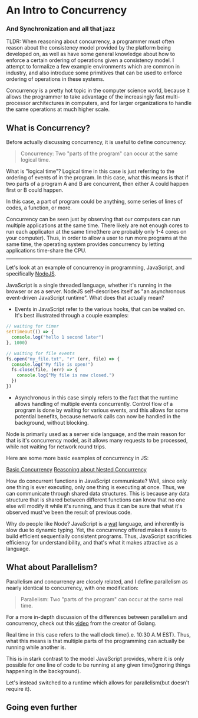 # An Intro to Concurrency
### And Synchronization and all that jazz

TLDR:
When reasoning about concurrency, a programmer must often reason about the consistency
model provided by the platform being developed on, as well as have some general knowledge about
how to enforce a certain ordering of operations given a consistency model. I attempt to
formalize a few example environments which are common in industry, and also introduce some
primitives that can be used to enforce ordering of operations in these systems.

Concurrency is a pretty hot topic in the computer science world, because it allows the
programmer to take advantage of the increasingly fast multi-processor architectures in
computers, and for larger organizations to handle the same operations at much higher scale.

## What is Concurrency?

Before actually discussing concurrency, it is useful to define concurrency:

> Concurrency:
> Two "parts of the program" can occur at the same logical time.

What is "logical time"? Logical time in this case is just referring to the ordering of events of
in the program. In this case, what this means is that if two parts of a program A and B are
concurrent, then either A could happen first or B could happen.

In this case, a part of program could be anything, some series of lines of codes, a function, or
more.

Concurrency can be seen just by observing that our computers can run multiple applications at
the same time. There likely are not enough cores to run each applicaton at the same time(there
are probably only 1-4 cores on your computer). Thus, in order to allow a user to run more
programs at the same time, the operating system provides concurrency by letting applications
time-share the CPU.

---

Let's look at an example of concurrency in programming, JavaScript, and specifically [NodeJS](https://nodejs.org/en/).

JavaScript is a single threaded language, whether it's running in the browser or as a server.
NodeJS self-describes itself as "an asynchronous event-driven JavaScript runtime". What does
that actually mean?

- Events in JavaScript refer to the various hooks, that can be waited on. It's best illustrated
  through a couple examples:
```javascript
// waiting for timer
setTimeout(() => {
  console.log("hello 1 second later")
}, 1000)

// waiting for file events
fs.open("my_file.txt", "r" (err, file) => {
  console.log("My file is open!")
  fs.close(file, (err) => {
    console.log("My file is now closed.")
  })
})
```
- Asynchronous in this case simply refers to the fact that the runtime allows handling of
  multiple events concurrently. Control flow of a program is done by waiting for various events,
  and this allows for some potential benefits, because network calls can now be handled in the
  background, without blocking.

Node is primarily used as a server side language, and the main reason for that is it's
concurrency model, as it allows many requests to be processed, while not waiting for network
round trips.

Here are some more basic examples of concurrency in JS:

[Basic Concurrency](basic.js)
[Reasoning about Nested Concurrency](nested.js)

How do concurrent functions in JavaScript communicate? Well, since only one thing is ever
executing, only one thing is executing at once. Thus, we can communicate through shared data
structures. This is because any data structure that is shared between different functions can
know that no one else will modify it while it's running, and thus it can be sure that what it's
observed must've been the result of previous code.

Why do people like Node? JavaScript is a [wat](https://www.destroyallsoftware.com/talks/wat)
language, and inherently is slow due to dynamic typing. Yet, the concurrency offered makes it
easy to build efficient sequentially consistent programs. Thus, JavaScript sacrificies
efficiency for understandibility, and that's what it makes attractive as a language.

## What about Parallelism?

Parallelism and concurrency are closely related, and I define parallelism as nearly identical to
concurrency, with one modification:

> Parallelism:
> Two "parts of the program" can occur at the same real time.

For a more in-depth discussion of the differences between parallelism and concurrency, check out this
[video](https://www.youtube.com/watch?v=cN_DpYBzKso) from the creator of Golang.

Real time in this case refers to the wall clock time(i.e. 10:30 A.M EST). Thus, what this means
is that multiple parts of the programming can actually be running while another is.

This is in stark contrast to the model JavaScript provides, where it is only possible for one
line of code to be running at any given time(ignoring things happening in the background).

Let's instead switched to a runtime which allows for parallelism(but doesn't require it).

<!---
TODO add source code for some go routines, introduce sync.Mutex, sync.Once, sync. sync.WaitGroup

Then, introduce channels as a form of synchronization
-->

## Going even further

<!---
TODO add bit about compilers, reorderings, atomics and fences in golang
-->


